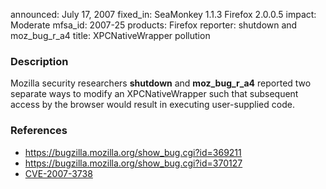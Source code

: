 announced: July 17, 2007
fixed_in: SeaMonkey 1.1.3
          Firefox 2.0.0.5
impact: Moderate
mfsa_id: 2007-25
products: Firefox
reporter: shutdown and moz_bug_r_a4
title: XPCNativeWrapper pollution

<h3>Description</h3>
<p>Mozilla security researchers <strong>shutdown</strong> and
<strong>moz_bug_r_a4</strong> reported two separate ways to modify
an XPCNativeWrapper such that subsequent access by the browser
would result in executing user-supplied code.</p>

<h3>References</h3>

<ul>
<li><a href="https://bugzilla.mozilla.org/show_bug.cgi?id=369211">
https://bugzilla.mozilla.org/show_bug.cgi?id=369211</a></li>
<li><a href="https://bugzilla.mozilla.org/show_bug.cgi?id=370127">
https://bugzilla.mozilla.org/show_bug.cgi?id=370127</a></li>
<li><a class="ex-ref" href="http://nvd.nist.gov/nvd.cfm?cvename=CVE-2007-3738">CVE-2007-3738</a></li>
</ul>



